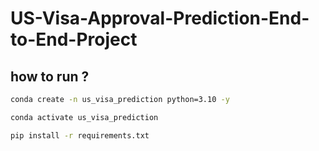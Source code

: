 # US-Visa-Approval-Prediction-End-to-End-Project

## how to run ?

```bash
conda create -n us_visa_prediction python=3.10 -y
```
```bash
conda activate us_visa_prediction
```
```bash
pip install -r requirements.txt
```



